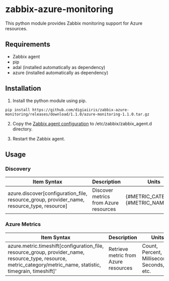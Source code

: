 # zabbix-azure-monitoring

This python module provides Zabbix monitoring support for Azure resources.


## Requirements

- Zabbix agent
- pip
- adal (installed automatically as dependency)
- azure (installed automatically as dependency)


## Installation

1. Install the python module using pip.

```
pip install https://github.com/digiaiiris/zabbix-azure-monitoring/releases/download/1.1.0/azure-monitoring-1.1.0.tar.gz
```

2. Copy the [Zabbix agent configuration](etc/zabbix/zabbix_agent.d/ic_azure.conf) to /etc/zabbix/zabbix_agent.d directory.

3. Restart the Zabbix agent.


## Usage

### Discovery

Item Syntax | Description | Units |
----------- | ----------- | ----- |
azure.discover[configuration_file, resource_group, provider_name, resource_type, resource] | Discover metrics from Azure resources | {#METRIC_CATEGORY}, {#METRIC_NAME} |


### Azure Metrics

Item Syntax | Description | Units |
----------- | ----------- | ----- |
azure.metric.timeshift[configuration_file, resource_group, provider_name, resource_type, resource, metric_category/metric_name, statistic, timegrain, timeshift]' | Retrieve metric from Azure resources | Count, Percent, Milliseconds, Seconds, etc.

